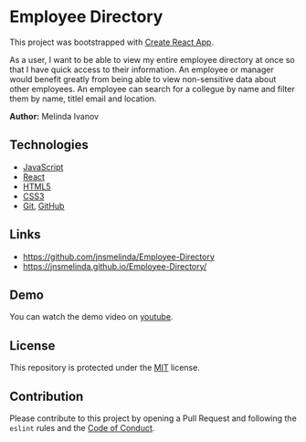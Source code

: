 # Employee Directory

This project was bootstrapped with [Create React App](https://github.com/facebook/create-react-app).

As a user, I want to be able to view my entire employee directory at once so that I have quick access to their information. An employee or manager would benefit greatly from being able to view non-sensitive data about other employees. An employee can search for a collegue by name and filter them by name, titlel email and location.

**Author:** Melinda Ivanov

## Technologies
- [JavaScript](https://www.javascript.com)
- [React](https://reactjs.org/)
- [HTML5](https://en.wikipedia.org/wiki/HTML5)
- [CSS3](https://en.wikipedia.org/wiki/Cascading_Style_Sheets)
- [Git](https://git-scm.com/), [GitHub](https://github.com)

## Links
- https://github.com/jnsmelinda/Employee-Directory
- https://jnsmelinda.github.io/Employee-Directory/

## Demo
You can watch the demo video on [youtube](https://youtu.be/137-aDDXy1o).

## License
This repository is protected under the [MIT](https://choosealicense.com/licenses/mit/) license.

## Contribution
Please contribute to this project by opening a Pull Request and following the `eslint` rules and the [Code of Conduct](https://www.contributor-covenant.org/version/2/0/code_of_conduct/).

